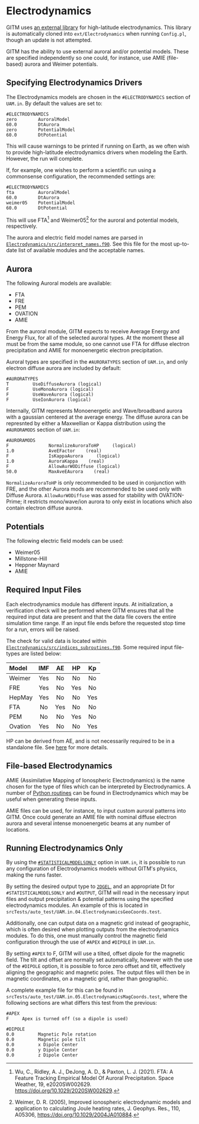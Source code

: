 # Electrodynamics

GITM uses [an external library](https://github.com/gitmcode/electrodynamics.git)
for high-latitude electrodynamics. This library is automatically cloned into
`ext/Electrodynamics` when running `Config.pl`, though an update is not
attempted.

GITM has the ability to use external auroral and/or potential models. These are
specified independently so one could, for instance, use AMIE (file-based) aurora
and Weimer potentials. 

## Specifying Electrodynamics Drivers

The Electrodynamics models are chosen in the `#ELECTRODYNAMICS` section of 
`UAM.in`. By default the values are set to:

```
#ELECTRODYNAMICS
zero        AuroralModel
60.0        DtAurora
zero        PotentialModel
60.0        DtPotential
```

This will cause warnings to be printed if running on Earth, as we often wish to
provide high-latitude electrodynamics drivers when modeling the Earth. However,
the run will complete.

If, for example, one wishes to perform a scientific run using a commonsense
configuration, the recommended settings are:

```
#ELECTRODYNAMICS
fta         AuroralModel
60.0        DtAurora
weimer05    PotentialModel
60.0        DtPotential
```

This will use FTA[^1] and Weimer05[^2] for the auroral and potential models,
respectively. 

[^1]: Wu, C., Ridley, A. J., DeJong, A. D., & Paxton, L. J. (2021). FTA: A Feature Tracking Empirical Model Of Auroral Precipitation. Space Weather, 19, e2020SW002629. <https://doi.org/10.1029/2020SW002629>.

[^2]: Weimer, D. R. (2005), Improved ionospheric electrodynamic models and application to calculating Joule heating rates, J. Geophys. Res., 110, A05306, <https://doi.org/10.1029/2004JA010884>.


The aurora and electric field model names are parsed in 
[`Electrodynamics/src/interpret_names.f90`](https://github.com/GITMCode/Electrodynamics/blob/main/src/interpret_names.f90).
See this file for the most up-to-date list of available modules and the acceptable names.

## Aurora

The following Auroral models are available:

- FTA
- FRE
- PEM
- OVATION
- AMIE

From the auroral module, GITM expects to receive Average Energy and Energy Flux,
for all of the selected auroral types. At the moment these all must be from the
same module, so one cannot use FTA for diffuse electron precipitation and AMIE
for monoenergetic electron precipitation.

Auroral types are specified in the `#AURORATYPES` section of `UAM.in`, and only
electron diffuse aurora are included by default:

```
#AURORATYPES
T         UseDiffuseAurora (logical)
F         UseMonoAurora (logical)
F         UseWaveAurora (logical)
F         UseIonAurora (logical)
```

Internally, GITM represents Monoenergetic and Wave/broadband aurora with a
gaussian centered at the average energy. The diffuse aurora can be represnted by
either a Maxwellian or Kappa distribution using the `#AURORAMODS` section of
`UAM.in`:

```
#AURORAMODS
F               NormalizeAuroraToHP     (logical)
1.0             AveEFactor    (real)
F               IsKappaAurora     (logical)
1.0             AuroraKappa    (real)
F               AllowAurWODiffuse (logical)
50.0            MaxAveEAurora    (real)
```

`NormalizeAuroraToHP` is only recommended to be used in conjunction with FRE,
and the other Aurora mods are recommended to be used only with Diffuse Aurora.
`AllowAurWODiffuse` was assed for stability with OVATION-Prime; it restricts
mono/wave/ion aurora to only exist in locations which also contain electron
diffuse aurora.

## Potentials

The following electric field models can be used:

- Weimer05
- Millstone-Hill
- Heppner Maynard
- AMIE

## Required Input Files

Each electrodynamics module has different inputs. At initialization, a
verification check will be performed where GITM ensures that all the required
input data are present and that the data file covers the entire simulation time
range. If an input file ends before the requested stop time for a run, errors
will be raised.

The check for valid data is located within 
[`Electrodynamics/src/indices_subroutines.f90`](https://github.com/GITMCode/Electrodynamics/blob/main/src/indices_subroutines.f90).
Some required input file-types are listed below:


| Model   |   IMF   |  AE   |  HP   | Kp    |
| :---    | :---:   | :---: | :---: | :---: | 
| Weimer  | Yes     | No    | No    | No    |
| FRE     | Yes     | No    | Yes   | No    |
| HepMay  | Yes     | No    | No    | Yes   |
| FTA     | No      | Yes   | No    | No    |
| PEM     | No      | No    | Yes   | No    |
| Ovation | Yes     | No    | No    | Yes   |

HP can be derived from AE, and is not necessarily required to be in a standalone
file. See [here](common_inputs.md#sme-indices) for more details.

## File-based Electrodynamics

AMIE (Assimilative Mapping of Ionospheric Electrodynamics) is the name chosen
for the type of files which can be interpreted by Electrodynamics. A number of
[Python routines](https://github.com/GITMCode/Electrodynamics/tree/main/srcPython)
can be found in Electrodynamics which may be useful when generating these inputs.

AMIE files can be used, for instance, to input custom auroral patterns into
GITM. Once could generate an AMIE file with nominal diffuse electron aurora and
several intense monoenergetic beams at any number of locations.

## Running Electrodynamics Only

By using the [`#STATISTICALMODELSONLY`](set_inputs.md#statisticalmodelsonly)
option in `UAM.in`, it is possible to run any configuration of Electrodynamics
models without GITM's physics, making the runs faster. 

By setting the desired output type to [`2DGEL`](outputs.md#2dgel), and an
appropriate Dt for `#STATISTICALMODELSONLY` and `#OUTPUT`, GITM will read in the
necessary input files and output precipitation & potential patterns using the
specified electrodynamics modules. An example of this is located in
`srcTests/auto_test/UAM.in.04.ElectrodynamicsGeoCoords.test`.

Additionally, one can output data on a magnetic grid instead of geographic,
which is often desired when plotting outputs from the electrodynamics modules.
To do this, one must manually control the magnetic field configuration through
the use of `#APEX` and `#DIPOLE` in `UAM.in`.

By setting `#APEX` to F, GITM will use a tilted, offset dipole for the magnetic
field. The tilt and offset are normally set automatically, however with the use
of the `#DIPOLE` option, it is possible to force zero offset and tilt,
effectively aligning the geographic and magnetic poles. The output files will
then be in magnetic coordinates, on a magnetic grid, rather than geographic.

A complete example file for this can be found in
`srcTests/auto_test/UAM.in.05.ElectrodynamicsMagCoords.test`, where the
following sections are what differs this test from the previous:

```
#APEX 
F     Apex is turned off (so a dipole is used)

#DIPOLE
0.0         Magnetic Pole rotation
0.0         Magnetic pole tilt
0.0         x Dipole Center
0.0         y Dipole Center
0.0         z Dipole Center

```


